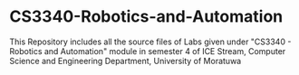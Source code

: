 # CS3340-Robotics-and-Automation
This Repository includes all the source files of Labs given under "CS3340 - Robotics and Automation" module in semester 4 of ICE Stream, Computer Science and Engineering Department, University of Moratuwa